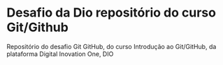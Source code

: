 # Desafio da Dio repositório do curso Git/Github
Repositório do desafio Git GitHub, do curso Introdução ao Git/GitHub, da plataforma Digital Inovation One, DIO
